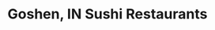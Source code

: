 ---
layout: city
title: Goshen, IN Sushi Restaurants
permalink: /indiana/goshen/
stateAbbr: IN
stateName: Indiana
cityName: Goshen

---